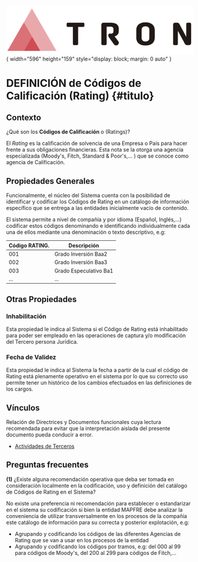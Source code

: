 ![Imagen LOGO](./00-Imagen/logo-TRON.png){ width="596" height="159" style="display: block; margin: 0 auto" }

# DEFINICIÓN de Códigos de Calificación (Rating) {#titulo}

## Contexto

¿Qué son los **Códigos de Calificación** o (Ratings)?

El *Rating* es la calificación de solvencia de una Empresa o País para hacer frente a sus obligaciones financieras. Esta nota se la otorga una agencia especializada (Moody's, Fitch, Standard & Poor's,... ) que se conoce como agencia de Calificación.

## Propiedades Generales

Funcionalmente, el núcleo del Sistema cuenta con la posibilidad de identificar y codificar los Códigos de Rating en un catálogo de información específico que se entrega a las entidades inicialmente vacío de contenido.

El sistema permite a nivel de compañía y por idioma (Español, Inglés,...) codificar estos códigos denominando e identificando individualmente cada una de ellos mediante una denominación o texto descriptivo, e.g:

| Código RATING.            |  Descripción            |
| -----------               | -----------             |
| 001                       | Grado Inversión Baa2    |
| 002                       | Grado Inversión Baa3    |
| 003                       | Grado Especulativo Ba1  |
| ...                       | ...                     |

## Otras Propiedades

### **Inhabilitación**

Esta propiedad le indica al Sistema si el Código de Rating está inhabilitado para poder ser empleado en las operaciones de captura y/o modificación del Tercero persona Jurídica.

### **Fecha de Validez**

Esta propiedad le indica al Sistema la fecha a partir de la cual el código de Rating está plenamente operativo en el sistema por lo que su correcto uso permite tener un histórico de los cambios efectuados en las definiciones de los cargos.

## Vínculos

Relación de Directrices y Documentos funcionales cuya lectura recomendada para evitar que la interpretación aislada del presente documento pueda conducir a error.

- [Actividades de Terceros](./DEFINICION-de-Actividad.md#titulo)

## Preguntas frecuentes

**(1)** ¿Existe alguna recomendación operativa que deba ser tomada en consideración localmente en la codificación, uso y definición del catálogo de Códigos de Rating en el Sistema?

No existe una preferencia ni recomendación para establecer o estandarizar en el sistema su codificación si bien la entidad MAPFRE debe analizar la conveniencia de utilizar transversalmente en los procesos de la compañía este catálogo de información para su correcta y posterior explotación, e.g: 

- Agrupando y codificando los códigos de las diferentes Agencias de Rating que se van a usar en los procesos de la entidad
- Agrupando y codificando los códigos por tramos, e.g: del 000 al 99 para códigos de Moody's, del 200 al 299 para códigos de Fitch,...

[Tabla TRON: G1001304]:<>

